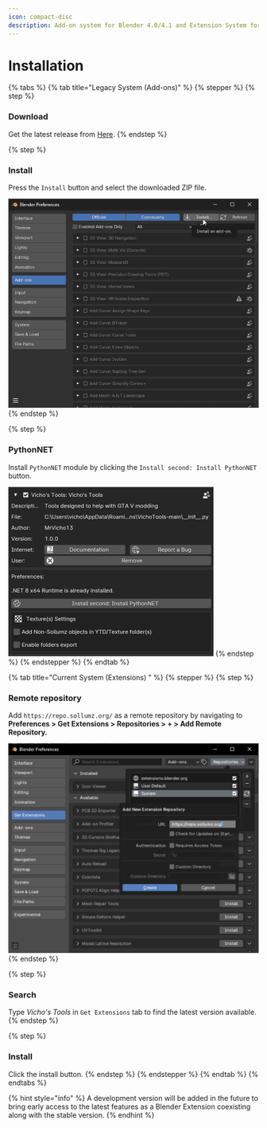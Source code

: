 ```yaml
---
icon: compact-disc
description: Add-on system for Blender 4.0/4.1 and Extension System for Blender 4.2
---
```


# Installation

{% tabs %}
{% tab title="Legacy System (Add-ons)" %}
{% stepper %}
{% step %}
### Download

Get the latest release from [Here](https://github.com/Hancapo/VichoTools/releases/latest).
{% endstep %}

{% step %}
### Install&#x20;

Press the `Install` button and select the downloaded ZIP file.

<img src="../../../../.gitbook/assets/image.png" alt="" data-size="original">
{% endstep %}

{% step %}
### PythonNET

Install `PythonNET` module by clicking the `Install second: Install PythonNET` button.

![](<../../../../.gitbook/assets/image (2) (2).png>)
{% endstep %}
{% endstepper %}
{% endtab %}

{% tab title="Current System (Extensions) " %}
{% stepper %}
{% step %}
### Remote repository&#x20;

Add `https://repo.sollumz.org/` as a remote repository by navigating to **Preferences > Get Extensions > Repositories > + > Add Remote Repository.**

<img src="../../../../.gitbook/assets/image (30).png" alt="" data-size="original">
{% endstep %}

{% step %}
### Search

Type _Vicho's Tools_ in `Get Extensions` tab to find the latest version available.
{% endstep %}

{% step %}
### Install

Click the install button.
{% endstep %}
{% endstepper %}
{% endtab %}
{% endtabs %}

{% hint style="info" %}
A development version will be added in the future to bring early access to the latest features as a Blender Extension coexisting along with the stable version.
{% endhint %}
